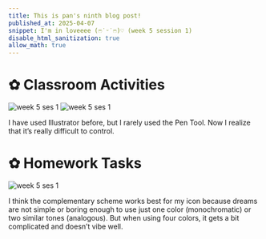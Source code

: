 ```yaml
---
title: This is pan's ninth blog post!
published_at: 2025-04-07
snippet: I'm in loveeee (ෆ˙ᵕ˙ෆ)♡ (week 5 session 1)
disable_html_sanitization: true
allow_math: true
---
```


# ✿ Classroom Activities
![week 5 ses 1](classroomactivities/w5s1-1.jpg)
![week 5 ses 1](classroomactivities/w5s1-2.png)

I have used Illustrator before, but I rarely used the Pen Tool. Now I realize that it’s really difficult to control.

# ✿ Homework Tasks
![week 5 ses 1](homeworktasks/w5s1.png)

I think the complementary scheme works best for my icon because dreams are not simple or boring enough to use just one color (monochromatic) or two similar tones (analogous). But when using four colors, it gets a bit complicated and doesn’t vibe well.